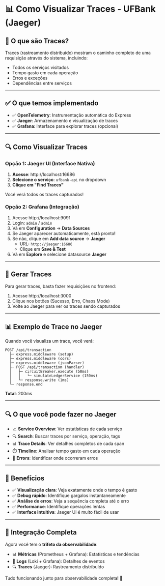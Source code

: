 # 📊 Como Visualizar Traces - UFBank (Jaeger)

## 🎯 O que são Traces?

Traces (rastreamento distribuído) mostram o caminho completo de uma requisição através do sistema, incluindo:
- Todos os serviços visitados
- Tempo gasto em cada operação
- Erros e exceções
- Dependências entre serviços

---

## ✅ O que temos implementado

- ✅ **OpenTelemetry**: Instrumentação automática do Express
- ✅ **Jaeger**: Armazenamento e visualização de traces
- ✅ **Grafana**: Interface para explorar traces (opcional)

---

## 🔍 Como Visualizar Traces

### Opção 1: Jaeger UI (Interface Nativa)

1. **Acesse**: http://localhost:16686
2. **Selecione o serviço**: `ufbank-api` no dropdown
3. **Clique em "Find Traces"**

Você verá todos os traces capturados!

### Opção 2: Grafana (Integração)

1. Acesse http://localhost:9091
2. Login: `admin` / `admin`
3. Vá em **Configuration** → **Data Sources**
4. Se Jaeger aparecer automaticamente, está pronto!
5. Se não, clique em **Add data source** → **Jaeger**
   - URL: `http://jaeger:16686`
   - Clique em **Save & Test**
6. Vá em **Explore** e selecione datasource **Jaeger**

---

## 🧪 Gerar Traces

Para gerar traces, basta fazer requisições no frontend:
1. Acesse http://localhost:3000
2. Clique nos botões (Sucesso, Erro, Chaos Mode)
3. Volte ao Jaeger para ver os traces sendo capturados

---

## 📊 Exemplo de Trace no Jaeger

Quando você visualiza um trace, você verá:

```
POST /api/transaction
  ├─ express.middleware (setup)
  ├─ express.middleware (cors)
  ├─ express.middleware (jsonParser)
  ├─ POST /api/transaction (handler)
  │   ├─ circuitBreaker.execute (50ms)
  │   │   └─ simulateLedgerService (150ms)
  │   └─ response.write (1ms)
  └─ response.end
```

**Total**: 200ms

---

## 🔍 O que você pode fazer no Jaeger

- 📈 **Service Overview**: Ver estatísticas de cada serviço
- 🔍 **Search**: Buscar traces por serviço, operação, tags
- 📊 **Trace Details**: Ver detalhes completos de cada span
- ⏱️ **Timeline**: Analisar tempo gasto em cada operação
- 🔴 **Errors**: Identificar onde ocorreram erros

---

## 🎯 Benefícios

- ✅ **Visualização clara**: Veja exatamente onde o tempo é gasto
- ✅ **Debug rápido**: Identifique gargalos instantaneamente
- ✅ **Análise de erros**: Veja a sequência completa até o erro
- ✅ **Performance**: Identifique operações lentas
- ✅ **Interface intuitiva**: Jaeger UI é muito fácil de usar

---

## 🔗 Integração Completa

Agora você tem o **trifeto da observabilidade**:

- 📊 **Métricas** (Prometheus + Grafana): Estatísticas e tendências
- 📝 **Logs** (Loki + Grafana): Detalhes de eventos
- 🔍 **Traces** (Jaeger): Rastreamento distribuído

Tudo funcionando junto para observabilidade completa! 🎉
